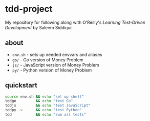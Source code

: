 # tdd-project

My repository for following along with O'Reilly's *Learning Test-Driven Development* by Saleem Siddiqui.

## about

- `env.sh` - sets up needed envvars and aliases
- `go/` - Go version of Money Problem
- `js/` - JavaScript version of Money Problem
- `py/` - Python version of Money Problem

## quickstart

```bash
source env.sh && echo "set up shell"
tddgo         && echo "test Go"
tddjs         && echo "test JavaScript"
tddpy -v      && echo "test Python"
tdd           && echo "run all tests"
```
